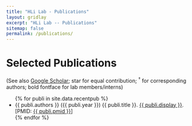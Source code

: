 ```yaml
---
title: "HLi Lab - Publications"
layout: gridlay
excerpt: "HLi Lab -- Publications"
sitemap: false
permalink: /publications/
---
```


<script async src="https://badge.dimensions.ai/badge.js" charset="utf-8"></script>

# Selected Publications

(See also [Google Scholar](https://scholar.google.com/citations?user=HQv0p0kAAAAJ); star for equal contribution; <sup>&#8224;</sup> for corresponding authors; bold fontface for lab members/interns)

<ul>
{% for publi in site.data.recentpub %}
<li><span class="__dimensions_badge_embed__" data-pmid="{{ publi.pmid }}" data-style="small_rectangle">
{{ publi.authors }} ({{ publi.year }}) {{ publi.title }}. <a href="{{ publi.url }}">{{ publi.display }}</a>.
[PMID: <a href="https://www.ncbi.nlm.nih.gov/pubmed/{{ publi.pmid }}">{{ publi.pmid }}</a>]</span>
<!--
[<a href="https://badge.dimensions.ai/details/pmid/{{ publi.pmid }}">Citations</a>]
-->
</li>
{% endfor %}
</ul>
